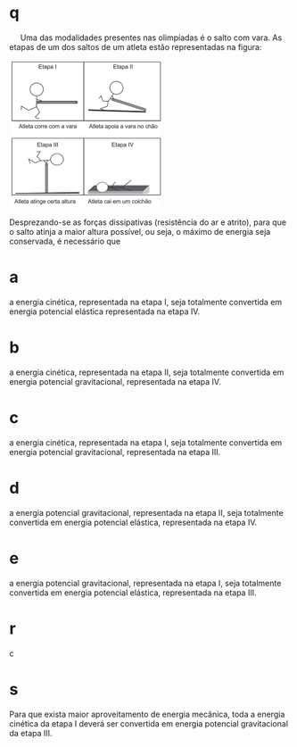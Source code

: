 # q
     Uma das modalidades presentes nas olimpíadas é o salto com vara. As etapas de um dos saltos de um atleta estão representadas na figura:

![](fff55f35-92ce-d1da-1b6d-d25047ae2939.png)

Desprezando-se as forças dissipativas (resistência do ar e atrito), para que o salto atinja a maior altura possível, ou seja, o máximo de energia seja conservada, é necessário que

# a
a energia cinética, representada na etapa I, seja totalmente convertida em energia potencial elástica representada na etapa IV.

# b
a energia cinética, representada na etapa II, seja totalmente convertida em energia potencial gravitacional, representada na etapa IV.

# c
a energia cinética, representada na etapa I, seja totalmente convertida em energia potencial gravitacional, representada na etapa III.

# d
a energia potencial gravitacional, representada na etapa II, seja totalmente convertida em energia potencial elástica, representada na etapa IV.

# e
a energia potencial gravitacional, representada na etapa I, seja totalmente convertida em energia potencial elástica, representada na etapa III.

# r
c

# s
Para que exista maior aproveitamento de energia mecânica, toda a energia cinética da etapa I deverá ser convertida em energia potencial gravitacional da etapa III.
